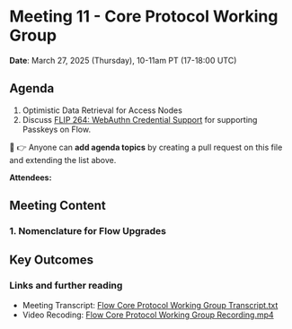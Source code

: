 # Meeting 11 - Core Protocol Working Group

**Date**: March 27, 2025 (Thursday), 10-11am PT (17-18:00 UTC)

## Agenda
1. Optimistic Data Retrieval for Access Nodes
2. Discuss [FLIP 264: WebAuthn Credential Support](https://github.com/onflow/flips/pull/320) for supporting Passkeys on Flow.
   
:pencil: :point_right: Anyone can **add agenda topics** by creating a pull request on this file and extending the list above.

**Attendees:** 

## Meeting Content

### 1. Nomenclature for Flow Upgrades


## Key Outcomes


### Links and further reading
- Meeting Transcript: [Flow Core Protocol Working Group Transcript.txt](https://drive.google.com/file/d/1826lnvH4y4EuvCdLCx5wFBq4JxYrpYpY/view?usp=sharing)
- Video Recoding: [Flow Core Protocol Working Group Recording.mp4](https://drive.google.com/file/d/1pGOpj4QckdrMkAvoOx2Nvq5BotbDm2R-/view?usp=sharing)
